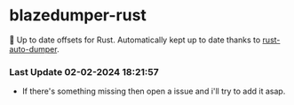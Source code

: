 # blazedumper-rust

🚀 Up to date offsets for Rust. Automatically kept up to date thanks to [rust-auto-dumper](https://github.com/Akandesh/rust-auto-dumper).


### Last Update 02-02-2024 18:21:57
- If there's something missing then open a issue and i'll try to add it asap.